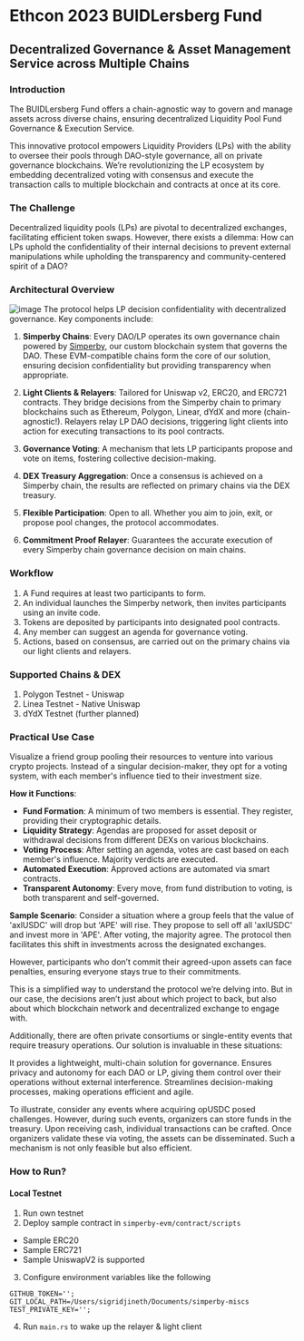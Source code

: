 # Ethcon 2023 BUIDLersberg Fund
## Decentralized Governance & Asset Management Service across Multiple Chains

### Introduction
The BUIDLersberg Fund offers a chain-agnostic way to govern and manage assets across diverse chains, ensuring decentralized Liquidity Pool Fund Governance & Execution Service.

This innovative protocol empowers Liquidity Providers (LPs) with the ability to oversee their pools through DAO-style governance, all on private governance blockchains. We’re revolutionizing the LP ecosystem by embedding decentralized voting with consensus and execute the transaction calls to multiple blockchain and contracts at once at its core.

### The Challenge
Decentralized liquidity pools (LPs) are pivotal to decentralized exchanges, facilitating efficient token swaps. However, there exists a dilemma: How can LPs uphold the confidentiality of their internal decisions to prevent external manipulations while upholding the transparency and community-centered spirit of a DAO?

### Architectural Overview
![image](https://user-images.githubusercontent.com/41055141/265234056-9f33f349-561f-4f32-9a4b-bddb956edb8c.png)
The protocol helps LP decision confidentiality with decentralized governance. Key components include:

1. **Simperby Chains**: Every DAO/LP operates its own governance chain powered by [Simperby](https://github.com/postech-dao/simperby/blob/main/docs/ssss.md), our custom blockchain system that governs the DAO. These EVM-compatible chains form the core of our solution, ensuring decision confidentiality but providing transparency when appropriate.

2. **Light Clients & Relayers**: Tailored for Uniswap v2, ERC20, and ERC721 contracts. They bridge decisions from the Simperby chain to primary blockchains such as Ethereum, Polygon, Linear, dYdX and more (chain-agnostic!). Relayers relay LP DAO decisions, triggering light clients into action for executing transactions to its pool contracts.

3. **Governance Voting**: A mechanism that lets LP participants propose and vote on items, fostering collective decision-making.

4. **DEX Treasury Aggregation**: Once a consensus is achieved on a Simperby chain, the results are reflected on primary chains via the DEX treasury.

5. **Flexible Participation**: Open to all. Whether you aim to join, exit, or propose pool changes, the protocol accommodates.

6. **Commitment Proof Relayer**: Guarantees the accurate execution of every Simperby chain governance decision on main chains.

### Workflow
1. A Fund requires at least two participants to form.
2. An individual launches the Simperby network, then invites participants using an invite code.
3. Tokens are deposited by participants into designated pool contracts.
4. Any member can suggest an agenda for governance voting.
5. Actions, based on consensus, are carried out on the primary chains via our light clients and relayers.

### Supported Chains & DEX
1. Polygon Testnet - Uniswap
2. Linea Testnet - Native Uniswap
3. dYdX Testnet (further planned)

### Practical Use Case
Visualize a friend group pooling their resources to venture into various crypto projects. Instead of a singular decision-maker, they opt for a voting system, with each member's influence tied to their investment size.

**How it Functions**:
- **Fund Formation**: A minimum of two members is essential. They register, providing their cryptographic details.
- **Liquidity Strategy**: Agendas are proposed for asset deposit or withdrawal decisions from different DEXs on various blockchains.
- **Voting Process**: After setting an agenda, votes are cast based on each member's influence. Majority verdicts are executed.
- **Automated Execution**: Approved actions are automated via smart contracts.
- **Transparent Autonomy**: Every move, from fund distribution to voting, is both transparent and self-governed.

**Sample Scenario**:
Consider a situation where a group feels that the value of 'axlUSDC' will drop but 'APE' will rise. They propose to sell off all 'axlUSDC' and invest more in 'APE'. After voting, the majority agree. The protocol then facilitates this shift in investments across the designated exchanges.

However, participants who don’t commit their agreed-upon assets can face penalties, ensuring everyone stays true to their commitments.

This is a simplified way to understand the protocol we’re delving into. But in our case, the decisions aren’t just about which project to back, but also about which blockchain network and decentralized exchange to engage with.

Additionally, there are often private consortiums or single-entity events that require treasury operations. Our solution is invaluable in these situations:

It provides a lightweight, multi-chain solution for governance.
Ensures privacy and autonomy for each DAO or LP, giving them control over their operations without external interference.
Streamlines decision-making processes, making operations efficient and agile.

To illustrate, consider any events where acquiring opUSDC posed challenges. However, during such events, organizers can store funds in the treasury. Upon receiving cash, individual transactions can be crafted. Once organizers validate these via voting, the assets can be disseminated. Such a mechanism is not only feasible but also efficient.

### How to Run?
#### Local Testnet
1. Run own testnet
2. Deploy sample contract in `simperby-evm/contract/scripts`
* Sample ERC20
* Sample ERC721
* Sample UniswapV2 is supported
3. Configure environment variables like the following
```
GITHUB_TOKEN='';
GIT_LOCAL_PATH=/Users/sigridjineth/Documents/simperby-miscs
TEST_PRIVATE_KEY='';
```
4. Run `main.rs` to wake up the relayer & light client